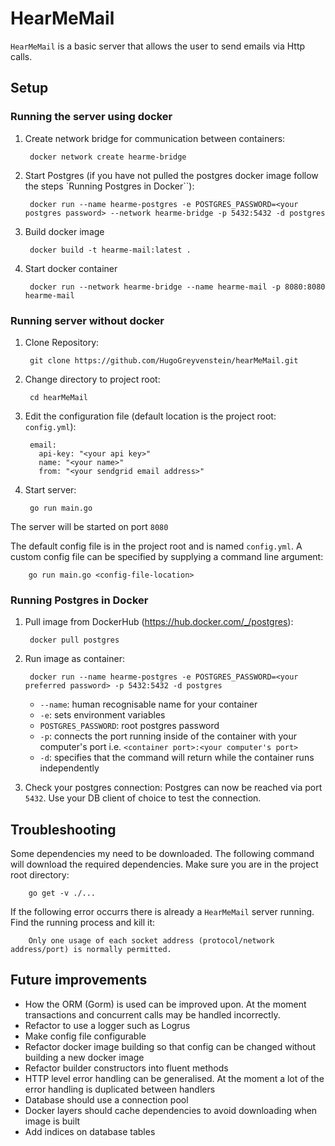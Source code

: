# HearMeMail

`HearMeMail` is a basic server that allows the user to send emails via Http calls.

## Setup

### Running the server using docker

1. Create network bridge for communication between containers:

        docker network create hearme-bridge
2. Start Postgres (if you have not pulled the postgres docker image follow the steps `Running Postgres in Docker``):

        docker run --name hearme-postgres -e POSTGRES_PASSWORD=<your postgres password> --network hearme-bridge -p 5432:5432 -d postgres

3. Build docker image

        docker build -t hearme-mail:latest .

4. Start docker container

        docker run --network hearme-bridge --name hearme-mail -p 8080:8080 hearme-mail

### Running server without docker

1. Clone Repository:

        git clone https://github.com/HugoGreyvenstein/hearMeMail.git
2. Change directory to project root:

        cd hearMeMail

3. Edit the configuration file (default location is the project root: `config.yml`):

        email:
          api-key: "<your api key>"
          name: "<your name>"
          from: "<your sendgrid email address>"

4. Start server:
    
        go run main.go
 The server will be started on port `8080`
        
The default config file is in the project root and is named `config.yml`. 
    A custom config file can be specified by supplying a command line argument:
    
        go run main.go <config-file-location>

### Running Postgres in Docker

1. Pull image from DockerHub (https://hub.docker.com/_/postgres):

        docker pull postgres
2. Run image as container:

        docker run --name hearme-postgres -e POSTGRES_PASSWORD=<your preferred password> -p 5432:5432 -d postgres
    - `--name`: human recognisable name for your container
    - `-e`: sets environment variables
    - `POSTGRES_PASSWORD`: root postgres password
    - `-p`: connects the port running inside of the container with your computer's port i.e. `<container port>:<your computer's port>`
    - `-d`: specifies that the command will return while the container runs independently
3. Check your postgres connection:
    Postgres can now be reached via port `5432`. Use your DB client of choice to test the connection.

## Troubleshooting

Some dependencies my need to be downloaded. 
    The following command will download the required dependencies. 
    Make sure you are in the project root directory:
    
        go get -v ./...
        
If the following error occurrs there is already a `HearMeMail` server running.
    Find the running process and kill it:
    
        Only one usage of each socket address (protocol/network address/port) is normally permitted.

## Future improvements

- How the ORM (Gorm) is used can be improved upon. At the moment transactions and concurrent calls may be handled incorrectly.
- Refactor to use a logger such as Logrus
- Make config file configurable
- Refactor docker image building so that config can be changed without building a new docker image
- Refactor builder constructors into fluent methods
- HTTP level error handling can be generalised. At the moment a lot of the error handling is duplicated between handlers
- Database should use a connection pool
- Docker layers should cache dependencies to avoid downloading when image is built
- Add indices on database tables